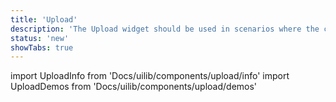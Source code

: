 ```yaml
---
title: 'Upload'
description: 'The Upload widget should be used in scenarios where the customer has to upload files. Files can be uploaded by clicking button. You also have the opportunity to add descriptive texts below the title where you could put max file size, allowed fileformats etc.'
status: 'new'
showTabs: true
---
```


import UploadInfo from 'Docs/uilib/components/upload/info'
import UploadDemos from 'Docs/uilib/components/upload/demos'

<UploadInfo />
<UploadDemos />
